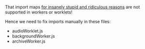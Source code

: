 
That import maps [for insanely stupid and ridiculous reasons](https://github.com/WICG/import-maps/issues/2#issuecomment-1984767595) are not supported in workers or worklets!

Hence we need to fix imports manually in these files:
* audioWorklet.js
* backgroundWorker.js
* archiveWorker.js
